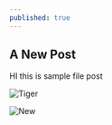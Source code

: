```yaml
---
published: true
---
```

## A New Post

HI this is sample file post

![Tiger]({{site.baseurl}}/_posts/pixa-19.jpg)

![New]({{site.baseurl}}/_posts/BingWallpaper-2017-05-13.jpg)